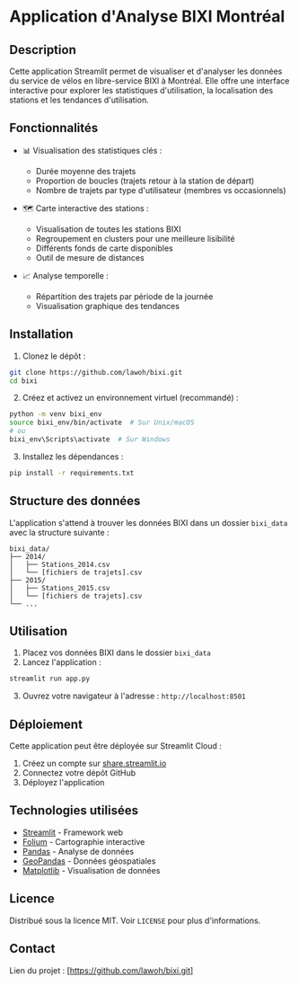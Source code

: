# Application d'Analyse BIXI Montréal

## Description
Cette application Streamlit permet de visualiser et d'analyser les données du service de vélos en libre-service BIXI à Montréal. Elle offre une interface interactive pour explorer les statistiques d'utilisation, la localisation des stations et les tendances d'utilisation.

## Fonctionnalités

- 📊 Visualisation des statistiques clés :
  - Durée moyenne des trajets
  - Proportion de boucles (trajets retour à la station de départ)
  - Nombre de trajets par type d'utilisateur (membres vs occasionnels)

- 🗺️ Carte interactive des stations :
  - Visualisation de toutes les stations BIXI
  - Regroupement en clusters pour une meilleure lisibilité
  - Différents fonds de carte disponibles
  - Outil de mesure de distances

- 📈 Analyse temporelle :
  - Répartition des trajets par période de la journée
  - Visualisation graphique des tendances

## Installation

1. Clonez le dépôt :
```bash
git clone https://github.com/lawoh/bixi.git
cd bixi
```

2. Créez et activez un environnement virtuel (recommandé) :
```bash
python -m venv bixi_env
source bixi_env/bin/activate  # Sur Unix/macOS
# ou
bixi_env\Scripts\activate  # Sur Windows
```

3. Installez les dépendances :
```bash
pip install -r requirements.txt
```

## Structure des données

L'application s'attend à trouver les données BIXI dans un dossier `bixi_data` avec la structure suivante :
```
bixi_data/
├── 2014/
│   ├── Stations_2014.csv
│   └── [fichiers de trajets].csv
├── 2015/
│   ├── Stations_2015.csv
│   └── [fichiers de trajets].csv
└── ...
```

## Utilisation

1. Placez vos données BIXI dans le dossier `bixi_data`
2. Lancez l'application :
```bash
streamlit run app.py
```
3. Ouvrez votre navigateur à l'adresse : `http://localhost:8501`

## Déploiement

Cette application peut être déployée sur Streamlit Cloud :
1. Créez un compte sur [share.streamlit.io](https://share.streamlit.io)
2. Connectez votre dépôt GitHub
3. Déployez l'application

## Technologies utilisées

- [Streamlit](https://streamlit.io/) - Framework web
- [Folium](https://python-folium.readthedocs.io/) - Cartographie interactive
- [Pandas](https://pandas.pydata.org/) - Analyse de données
- [GeoPandas](https://geopandas.org/) - Données géospatiales
- [Matplotlib](https://matplotlib.org/) - Visualisation de données


## Licence

Distribué sous la licence MIT. Voir `LICENSE` pour plus d'informations.

## Contact

Lien du projet : [https://github.com/lawoh/bixi.git]
